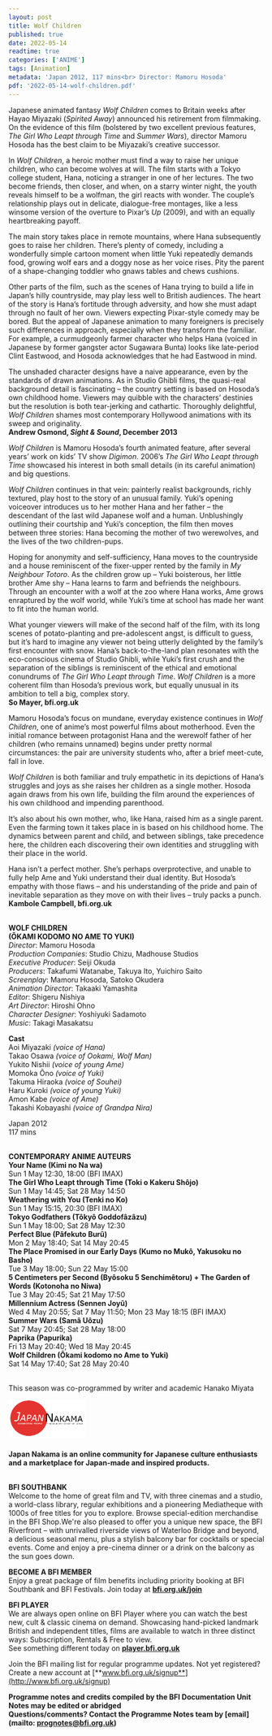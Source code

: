```yaml
---
layout: post
title: Wolf Children
published: true
date: 2022-05-14
readtime: true
categories: ['ANIME']
tags: [Animation]
metadata: 'Japan 2012, 117 mins<br> Director: Mamoru Hosoda'
pdf: '2022-05-14-wolf-children.pdf'
---
```


Japanese animated fantasy _Wolf Children_ comes to Britain weeks after Hayao Miyazaki (_Spirited Away_) announced his retirement from filmmaking. On the evidence of this film (bolstered by two excellent previous features, _The Girl Who Leapt through Time_ and _Summer Wars_), director Mamoru Hosoda has the best claim to be Miyazaki’s creative successor.

In _Wolf Children_, a heroic mother must find a way to raise her unique children, who can become wolves at will. The film starts with a Tokyo college student, Hana, noticing a stranger in one of her lectures. The two become friends, then closer, and when, on a starry winter night, the youth reveals himself to be a wolfman, the girl reacts with wonder. The couple’s relationship plays out in delicate, dialogue-free montages, like a less winsome version of the overture to Pixar’s _Up_ (2009), and with an equally heartbreaking payoff.

The main story takes place in remote mountains, where Hana subsequently goes to raise her children. There’s plenty of comedy, including a wonderfully simple cartoon moment when little Yuki repeatedly demands food, growing wolf ears and a doggy nose as her voice rises. Pity the parent of a shape-changing toddler who gnaws tables and chews cushions.

Other parts of the film, such as the scenes of Hana trying to build a life in Japan’s hilly countryside, may play less well to British audiences. The heart of the story is Hana’s fortitude through adversity, and how she must adapt through no fault of her own. Viewers expecting Pixar-style comedy may be bored. But the appeal of Japanese animation to many foreigners is precisely such differences in approach, especially when they transform the familiar.  For example, a curmudgeonly farmer character who helps Hana (voiced in Japanese by former gangster actor Sugawara Bunta) looks like late-period Clint Eastwood, and Hosoda acknowledges that he had Eastwood in mind.

The unshaded character designs have a naive appearance, even by the standards of drawn animations. As in Studio Ghibli films, the quasi-real background detail is fascinating – the country setting is based on Hosoda’s own childhood home. Viewers may quibble with the characters’ destinies but the resolution is both tear-jerking and cathartic. Thoroughly delightful, _Wolf Children_ shames most contemporary Hollywood animations with its sweep  and originality.  
**Andrew Osmond, _Sight & Sound_, December 2013**

_Wolf Children_ is Mamoru Hosoda’s fourth animated feature, after several years’ work on kids’ TV show _Digimon_. 2006’s _The Girl Who Leapt through Time_ showcased his interest in both small details (in its careful animation) and big questions.

_Wolf Children_ continues in that vein: painterly realist backgrounds, richly textured, play host to the story of an unusual family. Yuki’s opening voiceover introduces us to her mother Hana and her father – the descendant of the last wild Japanese wolf and a human. Unblushingly outlining their courtship and Yuki’s conception, the film then moves between three stories: Hana becoming the mother of two werewolves, and the lives of the two children-pups.

Hoping for anonymity and self-sufficiency, Hana moves to the countryside and a house reminiscent of the fixer-upper rented by the family in _My Neighbour Totoro_. As the children grow up – Yuki boisterous, her little brother Ame shy – Hana learns to farm and befriends the neighbours. Through an encounter with a wolf at the zoo where Hana works, Ame grows enraptured by the wolf world, while Yuki’s time at school has made her want to fit into the human world.

What younger viewers will make of the second half of the film, with its long scenes of potato-planting and pre-adolescent angst, is difficult to guess, but it’s hard to imagine any viewer not being utterly delighted by the family’s first encounter with snow. Hana’s back-to-the-land plan resonates with the eco-conscious cinema of Studio Ghibli, while Yuki’s first crush and the separation of the siblings is reminiscent of the ethical and emotional conundrums of  _The Girl Who Leapt through Time_. _Wolf Children_ is a more coherent film than Hosoda’s previous work, but equally unusual in its ambition to tell a big, complex story.  
**So Mayer, bfi.org.uk**

Mamoru Hosoda’s focus on mundane, everyday existence continues in _Wolf Children_, one of anime’s most powerful films about motherhood. Even the initial romance between protagonist Hana and the werewolf father of her children (who remains unnamed) begins under pretty normal circumstances: the pair are university students who, after a brief meet-cute, fall in love.

_Wolf Children_ is both familiar and truly empathetic in its depictions of Hana’s struggles and joys as she raises her children as a single mother. Hosoda again draws from his own life, building the film around the experiences of his own childhood and impending parenthood.

It’s also about his own mother, who, like Hana, raised him as a single parent. Even the farming town it takes place in is based on his childhood home.  The dynamics between parent and child, and between siblings, take precedence here, the children each discovering their own identities and struggling with their place in the world.

Hana isn’t a perfect mother. She’s perhaps overprotective, and unable to fully help Ame and Yuki understand their dual identity. But Hosoda’s empathy with those flaws – and his understanding of the pride and pain of inevitable separation as they move on with their lives – truly packs a punch.  
**Kambole Campbell, bfi.org.uk**
<br><br>

**WOLF CHILDREN<br>(ÔKAMI KODOMO NO AME TO YUKI)**  
_Director_: Mamoru Hosoda  
_Production Companies_: Studio Chizu,  Madhouse Studios  
_Executive Producer_: Seiji Okuda  
_Producers_: Takafumi Watanabe, Takuya Ito, Yuichiro Saito  
_Screenplay_: Mamoru Hosoda, Satoko Okudera  
_Animation Director_: Takaaki Yamashita  
_Editor_: Shigeru Nishiya  
_Art Director_: Hiroshi Ohno  
_Character Designer_: Yoshiyuki Sadamoto  
_Music_: Takagi Masakatsu

**Cast**  
Aoi Miyazaki _(voice of Hana)_  
Takao Osawa _(voice of Ookami, Wolf Man)_  
Yukito Nishii _(voice of young Ame)_  
Momoka Ôno _(voice of Yuki)_  
Takuma Hiraoka _(voice of Souhei)_  
Haru Kuroki _(voice of young Yuki)_  
Amon Kabe _(voice of Ame)_  
Takashi Kobayashi _(voice of Grandpa Nira)_

Japan 2012  
117 mins<br>
<br>

**CONTEMPORARY ANIME AUTEURS**<br>
**Your Name (Kimi no Na wa)**<br>
Sun 1 May 12:30, 18:00 (BFI IMAX)<br>
**The Girl Who Leapt through Time  (Toki o Kakeru Shôjo)**<br>
Sun 1 May 14:45; Sat 28 May 14:50<br>
**Weathering with You (Tenki no Ko)**<br>
Sun 1 May 15:15, 20:30 (BFI IMAX)<br>
**Tokyo Godfathers (Tôkyô Goddofâzâzu)**<br>
Sun 1 May 18:00; Sat 28 May 12:30<br>
**Perfect Blue (Pâfekuto Burû)**<br>
Mon 2 May 18:40; Sat 14 May 20:45<br>
**The Place Promised in our Early Days  (Kumo no Mukô, Yakusoku no Basho)**<br>
Tue 3 May 18:00; Sun 22 May 15:00<br>
**5 Centimeters per Second (Byôsoku 5 Senchimêtoru) + The Garden of Words (Kotonoha no Niwa)**<br>
Tue 3 May 20:45; Sat 21 May 17:50<br>
**Millennium Actress (Sennen Joyû)**<br>
Wed 4 May 20:55; Sat 7 May 11:50;  Mon 23 May 18:15 (BFI IMAX)<br>
**Summer Wars (Samâ Uôzu)**<br>
Sat 7 May 20:45; Sat 28 May 18:00<br>
**Paprika (Papurika)**<br>
Fri 13 May 20:40; Wed 18 May 20:45<br>
**Wolf Children (Ôkami kodomo no Ame to Yuki)**<br>
Sat 14 May 17:40; Sat 28 May 20:40<br>
<br>

This season was co-programmed by writer and academic Hanako Miyata<br>

<img style="float: left;" src="/img/japan-nakama.png" width="30%" height="30%">
<br><br><br><br><br>

**Japan Nakama is an online community for Japanese culture enthusiasts and a marketplace for Japan-made and inspired products.**<br>
<br>

**BFI SOUTHBANK**  
Welcome to the home of great film and TV, with three cinemas and a studio, a world-class library, regular exhibitions and a pioneering Mediatheque with 1000s of free titles for you to explore. Browse special-edition merchandise in the BFI Shop.We&#39;re also pleased to offer you a unique new space, the BFI Riverfront – with unrivalled riverside views of Waterloo Bridge and beyond, a delicious seasonal menu, plus a stylish balcony bar for cocktails or special events. Come and enjoy a pre-cinema dinner or a drink on the balcony as the sun goes down.  

**BECOME A BFI MEMBER**  
Enjoy a great package of film benefits including priority booking at BFI Southbank and BFI Festivals. Join today at [**bfi.org.uk/join**](http://www.bfi.org.uk/join)  

**BFI PLAYER**  
 We are always open online on BFI Player where you can watch the best new, cult &amp; classic cinema on demand. Showcasing hand-picked landmark British and independent titles, films are available to watch in three distinct ways: Subscription, Rentals &amp; Free to view.<br> 
See something different today on [**player.bfi.org.uk**](https://player.bfi.org.uk/)

Join the BFI mailing list for regular programme updates. Not yet registered? Create a new account at [**www.bfi.org.uk/signup**](http://www.bfi.org.uk/signup)

**Programme notes and credits compiled by the BFI Documentation Unit  
Notes may be edited or abridged  
Questions/comments? Contact the Programme Notes team by [email](mailto: prognotes@bfi.org.uk)**

<!--stackedit_data:
eyJoaXN0b3J5IjpbLTEwNTg2MTQ0MzhdfQ==
-->
